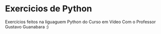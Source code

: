 # Exercicios de Python
Exercícios feitos na liguaguem Python do Curso em Vídeo
Com o Professor Gustavo Guanabara :)
